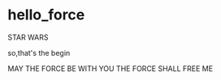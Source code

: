 # hello_force
STAR WARS

so,that's the begin
   
MAY THE FORCE BE WITH YOU 
THE FORCE SHALL FREE ME
